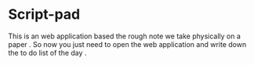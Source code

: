 # Script-pad
This is an web application based the rough note we take physically on a paper . So now you just need to open the web application and write down the to do list of the day .
